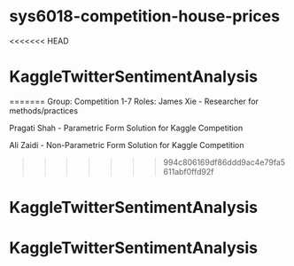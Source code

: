 # sys6018-competition-house-prices
<<<<<<< HEAD
# KaggleTwitterSentimentAnalysis
=======
Group: Competition 1-7
Roles:
James Xie - Researcher for methods/practices

Pragati Shah - Parametric Form Solution for Kaggle Competition

Ali Zaidi - Non-Parametric Form Solution for Kaggle Competition
>>>>>>> 994c806169df86ddd9ac4e79fa5611abf0ffd92f
# KaggleTwitterSentimentAnalysis
# KaggleTwitterSentimentAnalysis
